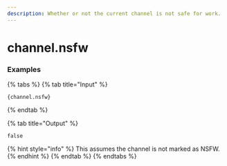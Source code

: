 ```yaml
---
description: Whether or not the current channel is not safe for work.
---
```


# channel.nsfw <channel>

### Examples

{% tabs %}
{% tab title="Input" %}
```text
{channel.nsfw}
```
{% endtab %}

{% tab title="Output" %}
```text
false
```
{% hint style="info" %}
This assumes the channel is not marked as NSFW.
{% endhint %}
{% endtab %}
{% endtabs %}